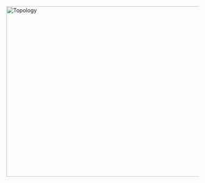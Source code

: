 
<img width="856" height="447" alt="Topology" src="https://github.com/user-attachments/assets/4a718ede-7b58-477b-a471-180c88a574a9" />
